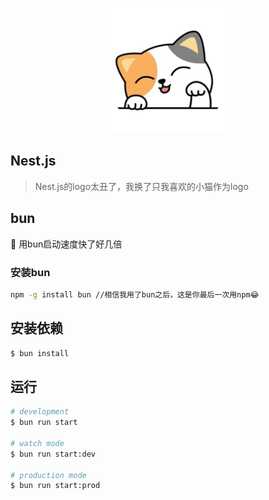 <p align="center">
  <img src="./public/logo.png" width="200" alt="Nest Logo" />
</p>


## Nest.js

> Nest.js的logo太丑了，我换了只我喜欢的小猫作为logo

## bun
🚀 用bun启动速度快了好几倍
### 安装bun
```bash
npm -g install bun //相信我用了bun之后，这是你最后一次用npm😂
```



## 安装依赖
```bash
$ bun install
```

## 运行
```bash
# development
$ bun run start

# watch mode
$ bun run start:dev

# production mode
$ bun run start:prod
```


